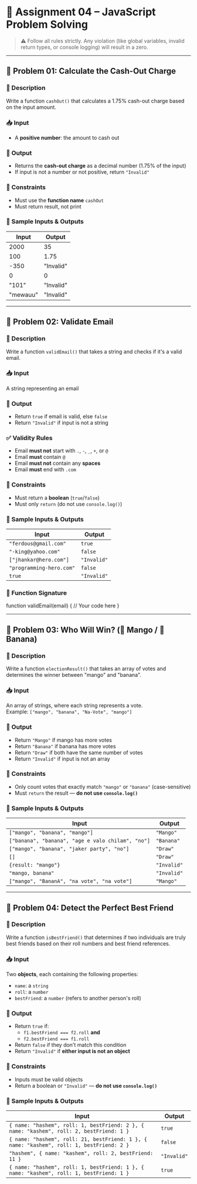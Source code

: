 # 🧠 Assignment 04 – JavaScript Problem Solving

> ⚠️ Follow all rules strictly. Any violation (like global variables, invalid return types, or console logging) will result in a zero.

---

## 🔹 Problem 01: Calculate the Cash-Out Charge

### 📄 Description
Write a function `cashOut()` that calculates a 1.75% cash-out charge based on the input amount.

### 📥 Input
- A **positive number**: the amount to cash out

### 🚀 Output
- Returns the **cash-out charge** as a decimal number (1.75% of the input)
- If input is not a number or not positive, return `"Invalid"`

### 📌 Constraints
- Must use the **function name** `cashOut`
- Must return result, not print

### 🧪 Sample Inputs & Outputs

| Input     | Output     |
|-----------|------------|
| 2000      | 35         |
| 100       | 1.75       |
| -350      | "Invalid"  |
| 0         | 0          |
| "101"     | "Invalid"  |
| "mewauu"  | "Invalid"  |

---

## 🔹 Problem 02: Validate Email

### 📄 Description  
Write a function `validEmail()` that takes a string and checks if it's a valid email.

### 📥 Input  
A string representing an email

### 🚀 Output  
- Return `true` if email is valid, else `false`  
- Return `"Invalid"` if input is not a string

### ✅ Validity Rules  
- Email **must not** start with `.`, `-`, `_`, `+`, or `@`  
- Email **must** contain `@`  
- Email **must not** contain any **spaces**  
- Email **must** end with `.com`

### 📌 Constraints  
- Must return a **boolean** (`true`/`false`)  
- Must only `return` (do not use `console.log()`)

### 🧪 Sample Inputs & Outputs  

| Input                        | Output     |
|------------------------------|------------|
| `"ferdous@gmail.com"`        | `true`     |
| `"-king@yahoo.com"`          | `false`    |
| `["jhankar@hero.com"]`       | `"Invalid"`|
| `"programming-hero.com"`     | `false`    |
| `true`                       | `"Invalid"`|

### 🧾 Function Signature
function validEmail(email) {
// Your code here
}

---

## 🔹 Problem 03: Who Will Win? (🥭 Mango / 🍌 Banana)

### 📄 Description  
Write a function `electionResult()` that takes an array of votes and determines the winner between "mango" and "banana".

### 📥 Input  
An array of strings, where each string represents a vote.  
Example: `["mango", "banana", "Na-Vote", "mango"]`

### 🚀 Output  
- Return `"Mango"` if mango has more votes  
- Return `"Banana"` if banana has more votes  
- Return `"Draw"` if both have the same number of votes  
- Return `"Invalid"` if input is not an array

### 📌 Constraints  
- Only count votes that exactly match `"mango"` or `"banana"` (case-sensitive)  
- Must `return` the result — **do not use `console.log()`**

### 🧪 Sample Inputs & Outputs  

| Input                                                | Output     |
|------------------------------------------------------|------------|
| `["mango", "banana", "mango"]`                       | `"Mango"`  |
| `["banana", "banana", "age e valo chilam", "no"]`    | `"Banana"` |
| `["mango", "banana", "jaker party", "no"]`           | `"Draw"`   |
| `[]`                                                 | `"Draw"`   |
| `{result: "mango"}`                                  | `"Invalid"`|
| `"mango, banana"`                                    | `"Invalid"`|
| `["mango", "BananA", "na vote", "na vote"]`          | `"Mango"`  |

---

## 🔹 Problem 04: Detect the Perfect Best Friend

### 📄 Description  
Write a function `isBestFriend()` that determines if two individuals are truly best friends based on their roll numbers and best friend references.

### 📥 Input  
Two **objects**, each containing the following properties:  
- `name`: a `string`  
- `roll`: a `number`  
- `bestFriend`: a `number` (refers to another person's roll)

### 🚀 Output  
- Return `true` if:  
  - `f1.bestFriend === f2.roll` **and**  
  - `f2.bestFriend === f1.roll`  
- Return `false` if they don't match this condition  
- Return `"Invalid"` if **either input is not an object**

### 📌 Constraints  
- Inputs must be valid objects  
- Return a boolean or `"Invalid"` — **do not use `console.log()`**

### 🧪 Sample Inputs & Outputs  

| Input                                                                                   | Output      |
|-----------------------------------------------------------------------------------------|-------------|
| `{ name: "hashem", roll: 1, bestFriend: 2 }, { name: "kashem", roll: 2, bestFriend: 1 }` | `true`      |
| `{ name: "hashem", roll: 21, bestFriend: 1 }, { name: "kashem", roll: 1, bestFriend: 2 }`| `false`     |
| `"hashem", { name: "kashem", roll: 2, bestFriend: 11 }`                                  | `"Invalid"` |
| `{ name: "hashem", roll: 1, bestFriend: 1 }, { name: "kashem", roll: 1, bestFriend: 1 }` | `true`      |
